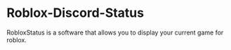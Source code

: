 # Roblox-Discord-Status
RobloxStatus is a software that allows you to display your current game for roblox.
